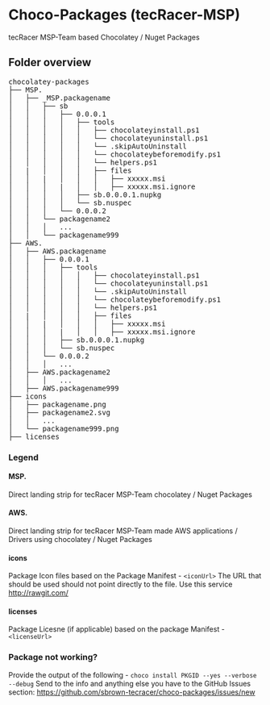 # Choco-Packages (tecRacer-MSP)
tecRacer MSP-Team based Chocolatey / Nuget Packages

## Folder overview

<pre>
chocolatey-packages
├── MSP.
│   ├── _MSP.packagename
│   │   ├── sb    
│   │   │   ├── 0.0.0.1    
│   │   │   │   ├── tools
│   │   │   │   │   ├── chocolateyinstall.ps1
│   │   │   │   │   └── chocolateyuninstall.ps1
│   │   │   │   │   └── .skipAutoUninstall
│   │   │   │   │   └── chocolateybeforemodify.ps1
│   │   │   │   │   └── helpers.ps1
│   |   │   │   │   ├── files
│   │   |   │   │   │   ├── xxxxx.msi
│   │   │   |   │   │   ├── xxxxx.msi.ignore
│   │   │   │   ├── sb.0.0.0.1.nupkg
│   │   │   │   └── sb.nuspec    
│   │   │   └── 0.0.0.2 
│   │   └── packagename2 
│   │   │   ...
│   │   └── packagename999
├── AWS.
│   ├── AWS.packagename
│   │   ├── 0.0.0.1
│   │   │   ├── tools
│   │   │   │   │   ├── chocolateyinstall.ps1
│   │   │   │   │   └── chocolateyuninstall.ps1
│   │   │   │   │   └── .skipAutoUninstall
│   │   │   │   │   └── chocolateybeforemodify.ps1
│   │   │   │   │   └── helpers.ps1
│   |   │   │   │   ├── files
│   │   |   │   │   │   ├── xxxxx.msi
│   │   │   |   │   │   ├── xxxxx.msi.ignore
│   │   │   ├── sb.0.0.0.1.nupkg
│   │   │   └── sb.nuspec    
│   │   └── 0.0.0.2
│   │   │   ...
│   ├── AWS.packagename2
│   │   │   ...
│   ├── AWS.packagename999
├── icons
│   ├── packagename.png
│   ├── packagename2.svg
│   │   ...
│   └── packagename999.png
├── licenses
</pre>

### Legend

#### MSP.
Direct landing strip for tecRacer MSP-Team chocolatey / Nuget Packages

#### AWS.
Direct landing strip for tecRacer MSP-Team made AWS applications / Drivers using chocolatey / Nuget Packages

#### icons
Package Icon files based on the Package Manifest - `<iconUrl>`
The URL that should be used should not point directly to the file.  Use this service http://rawgit.com/

#### licenses
Package Licesne (if applicable) based on the package Manifest - `<licenseUrl>`

### Package not working?
Provide the output of the following - `choco install PKGID --yes --verbose --debug`
Send to the info and anything else you have to the GitHub Issues section: https://github.com/sbrown-tecracer/choco-packages/issues/new

